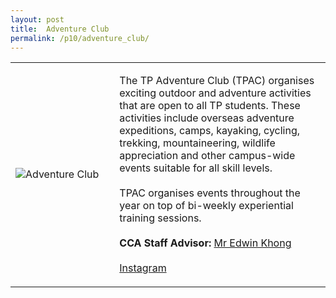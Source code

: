 ```yaml
---
layout: post
title:  Adventure Club
permalink: /p10/adventure_club/
---
```


<div>
    <table>
        <tr>
            <td style="width:33%"><image src="{{site.baseurl}}/images/CCA_adventure_club.jpg" style="display:block;margin-left:auto;margin-right:auto;" alt="Adventure Club"></image></td>
            <td>
                <p>
                    The TP Adventure Club (TPAC) organises exciting outdoor and adventure activities that are open to all TP students. These activities include overseas adventure expeditions, camps, kayaking, cycling, trekking, mountaineering, wildlife appreciation and other campus-wide events suitable for all skill levels.<br>
                    <br>
                    TPAC organises events throughout the year on top of bi-weekly experiential training sessions.<br>
                    <br>
                    <b>CCA Staff Advisor:</b> <a href="mailto:edwink@tp.edu.sg">Mr Edwin Khong</a><br>
                    <br>
                    <a href="https://www.instagram.com/tpadventureclub">Instagram</a>
                </p>
            </td>
        </tr>
    </table>
</div>